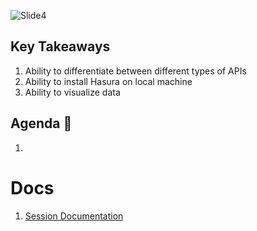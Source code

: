 ![Slide4](https://user-images.githubusercontent.com/80503666/133423787-84d47457-941d-4d50-a16f-d01a07300c77.jpeg)

## Key Takeaways

1. Ability to differentiate between different types of APIs
2. Ability to install Hasura on local machine
3. Ability to visualize data

## Agenda 📖
1. 

# Docs
1. [Session Documentation](https://github.com/Samagra-Development/X-Series/blob/main/X4/SessionDoc.md)

